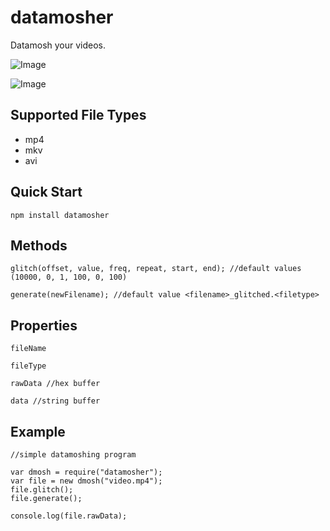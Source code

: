 # datamosher
Datamosh your videos.

![Image](http://i.imgur.com/gQ100W5.jpg)

![Image](https://media.giphy.com/media/13bMkBsTQ7mh32/giphy.gif)

## Supported File Types

* mp4
* mkv
* avi

## Quick Start

    npm install datamosher

## Methods

    glitch(offset, value, freq, repeat, start, end); //default values (10000, 0, 1, 100, 0, 100)
    
    generate(newFilename); //default value <filename>_glitched.<filetype>

## Properties

    fileName
    
	fileType
    
	rawData //hex buffer
    
	data //string buffer

## Example
    
    //simple datamoshing program
    
    var dmosh = require("datamosher");
    var file = new dmosh("video.mp4");
    file.glitch();
    file.generate();
    
    console.log(file.rawData);

